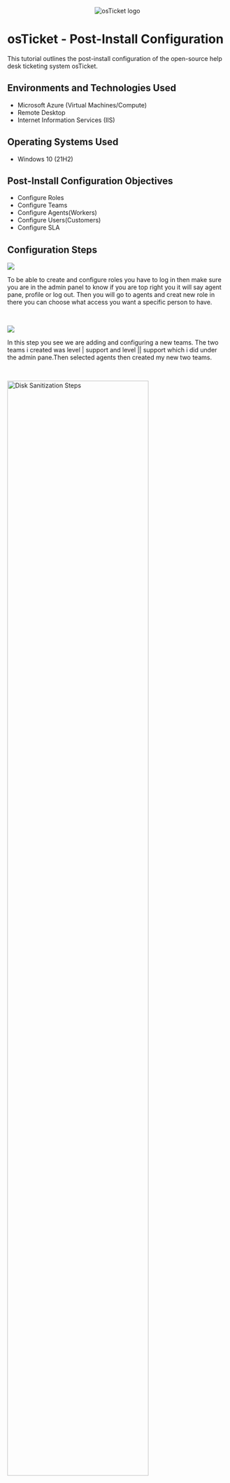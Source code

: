 <p align="center">
<img src="https://i.imgur.com/Clzj7Xs.png" alt="osTicket logo"/>
</p>

<h1>osTicket - Post-Install Configuration</h1>
This tutorial outlines the post-install configuration of the open-source help desk ticketing system osTicket.<br />

<h2>Environments and Technologies Used</h2>

- Microsoft Azure (Virtual Machines/Compute)
- Remote Desktop
- Internet Information Services (IIS)

<h2>Operating Systems Used </h2>

- Windows 10</b> (21H2)

<h2>Post-Install Configuration Objectives</h2>

- Configure Roles
- Configure Teams
- Configure Agents(Workers)
- Configure Users(Customers)
- Configure SLA

<h2>Configuration Steps</h2>

<p>
<img src="https://i.imgur.com/5GgXc8C.png"/>
</p>
<p>
To be able to create and configure roles you have to log in then make sure you are in the admin panel to know if you are top right you it will say agent pane, profile or log out. Then you will go to agents and creat new role in there you can choose what access you want a specific person to have. 
</p>
<br />

<p>
<img src="https://i.imgur.com/GALAiJ9.png"/>
</p>
<p>
In this step you see we are adding and configuring a new teams. The two teams i created was level | support and level || support which i did under the admin pane.Then selected agents then created my new two teams. 
</p>
<br />

<p>
<img src="https://i.imgur.com/DJmEXEB.png" height="80%" width="80%" alt="Disk Sanitization Steps"/>
</p>
<p>
Lorem ipsum dolor sit amet, consectetur adipiscing elit, sed do eiusmod tempor incididunt ut labore et dolore magna aliqua. Ut enim ad minim veniam, quis nostrud exercitation ullamco laboris nisi ut aliquip ex ea commodo consequat. Duis aute irure dolor in reprehenderit in voluptate velit esse cillum dolore eu fugiat nulla pariatur.
</p>
<br />
